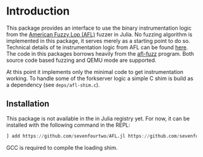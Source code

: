# Introduction

This package provides an interface to use the binary instrumentation logic from the [American Fuzzy Lop (AFL)](https://github.com/google/AFL) fuzzer in Julia. No fuzzing algorithm is implemented in this package, it serves merely as a starting point to do so. Technical details of te instrumentation logic from AFL can be found [here](https://github.com/google/AFL/blob/master/docs/technical_details.txt). The code in this packages borrows heavily from the [afl-fuzz](https://github.com/google/AFL/blob/master/afl-fuzz.c) program. Both source code based fuzzing and QEMU mode are supported.

At this point it implements only the minimal code to get instrumentation working. To handle some of the forkserver logic a simple C shim is build as a dependency (see `deps/afl-shim.c`).

## Installation

This package is not available in the in Julia registry yet. For now, it can be installed with the following command in the REPL:

```julia
] add https://github.com/sevenfourtwo/AFL.jl https://github.com/sevenfourtwo/AFL_jll.jl 
```

GCC is required to compile the loading shim.